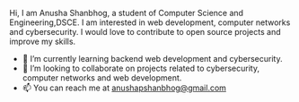 Hi, I am Anusha Shanbhog, a student of Computer Science and Engineering,DSCE.
I am interested in web development, computer networks and cybersecurity.
I would love to contribute to open source projects and improve my skills.
- 🌱 I’m currently learning backend web development and cybersecurity.
- 💞️ I’m looking to collaborate on projects related to cybersecurity, computer networks and web development.
- 📫 You can reach me at anushapshanbhog@gmail.com
<!---
anusha-shanbhog/anusha-shanbhog is a ✨ special ✨ repository because its `README.md` (this file) appears on your GitHub profile.
You can click the Preview link to take a look at your changes.
--->
